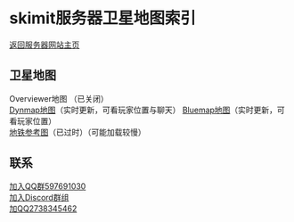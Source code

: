 # skimit服务器卫星地图索引
[返回服务器网站主页](../)
## 卫星地图

Overviewer地图 （已关闭）  
[Dynmap地图](http://dynmap.skimit.cn:1123)（实时更新，可看玩家位置与聊天）
[Bluemap地图](http://bluemap.skimit.cn:1654)（实时更新，可看玩家位置）  
[地铁参考图](/%E5%9C%B0%E9%93%81%E5%8F%82%E8%80%83%E5%9B%BE.png)（已过时）（可能加载较慢）

## 联系
[加入QQ群597691030](https://jq.qq.com/?_wv=1027&k=5GAlEKg)  
[加入Discord群组](https://discord.gg/Xf3Q3K4CYw)  
[加QQ2738345462](http://wpa.qq.com/msgrd?uin=2738345462)
